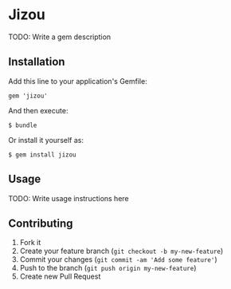 # Jizou

TODO: Write a gem description

## Installation

Add this line to your application's Gemfile:

    gem 'jizou'

And then execute:

    $ bundle

Or install it yourself as:

    $ gem install jizou

## Usage

TODO: Write usage instructions here

## Contributing

1. Fork it
2. Create your feature branch (`git checkout -b my-new-feature`)
3. Commit your changes (`git commit -am 'Add some feature'`)
4. Push to the branch (`git push origin my-new-feature`)
5. Create new Pull Request
